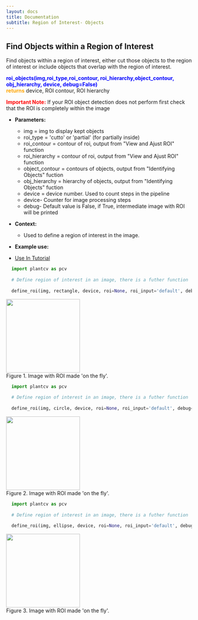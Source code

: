```yaml
---
layout: docs
title: Documentation
subtitle: Region of Interest- Objects
---
```


## Find Objects within a Region of Interest

Find objects within a region of interest, either cut those objects to the region of interest or include objects that overlap with the region of interest.

<font color='blue'><b>roi\_objects(img,roi\_type,roi\_contour, roi\_hierarchy,object\_contour, obj\_hierarchy, device, debug=False)</b></font><br>
<font color='orange'><b>returns</b></font> device, ROI contour, ROI hierarchy<br>

<font color='red'><b> Important Note:</b></font> If your ROI object detection does not perform first check that the ROI is completely within the image<br>

- **Parameters:**
  - img = img to display kept objects
  - roi_type = 'cutto' or 'partial' (for partially inside)
  - roi_contour = contour of roi, output from "View and Ajust ROI" function
  - roi_hierarchy = contour of roi, output from "View and Ajust ROI" function
  - object_contour = contours of objects, output from "Identifying Objects" fuction
  - obj_hierarchy = hierarchy of objects, output from "Identifying Objects" fuction
  - device = device number.  Used to count steps in the pipeline
  - device- Counter for image processing steps
  - debug- Default value is False, if True, intermediate image with ROI will be printed 

- **Context:**  
  - Used to define a region of interest in the image.

- **Example use:**  

 - [Use In Tutorial]()
 
  ```python
    import plantcv as pcv
    
    # Define region of interest in an image, there is a futher function 'ROI Objects' that allows the user to define if you want to include objects partially inside ROI or if you want to do cut objects to ROI.
    
    define_roi(img, rectangle, device, roi=None, roi_input='default', debug=True, adjust=True, x_adj=0, y_adj=0, w_adj=0, h_adj=-925 )

  ```
  <a href="{{site.baseurl}}/img/documentation_images/roi/21_roi.png" target="_blank">
  <img src="{{site.baseurl}}/img/documentation_images/roi/21_roi.png" width="200"></a><br>
  Figure 1. Image with ROI made 'on the fly'. 
 
  ```python
    import plantcv as pcv
    
    # Define region of interest in an image, there is a futher function 'ROI Objects' that allows the user to define if you want to include objects partially inside ROI or if you want to do cut objects to ROI.
    
    define_roi(img, circle, device, roi=None, roi_input='default', debug=True, adjust=True, x_adj=0, y_adj=0, w_adj=0, h_adj=-925 )

  ```
  <a href="{{site.baseurl}}/img/documentation_images/roi/21_roi1.png" target="_blank">
  <img src="{{site.baseurl}}/img/documentation_images/roi/21_roi1.png" width="200"></a><br>
  Figure 2. Image with ROI made 'on the fly'. 

  ```python
    import plantcv as pcv
    
    # Define region of interest in an image, there is a futher function 'ROI Objects' that allows the user to define if you want to include objects partially inside ROI or if you want to do cut objects to ROI.
    
    define_roi(img, ellipse, device, roi=None, roi_input='default', debug=True, adjust=True, x_adj=0, y_adj=0, w_adj=0, h_adj=-925 )

  ```
  <a href="{{site.baseurl}}/img/documentation_images/roi/21_roi2.png" target="_blank">
  <img src="{{site.baseurl}}/img/documentation_images/roi/21_roi2.png" width="200"></a><br>
  Figure 3. Image with ROI made 'on the fly'. 
